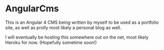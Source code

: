 # AngularCms
This is an Angular 4 CMS being written by myself to be used as a portfolio site,  as well as prolly most likely a personal blog as well.

I will eventually be hosting this somewhere out on the net,  most likely Heroku for now.  (Hopefully sometime soon!)